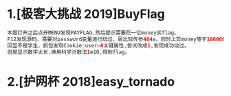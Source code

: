 # 1.[极客大挑战 2019]BuyFlag

```PHP
本题打开之后点开MENU发现PAYFLAG,然后提示需要花一亿money买flag。
F12发现源码，需要对password变量进行绕过，弱比较传参404a，同时上交money等于100000000，提交POST请求。
回显不是学生，抓包发现Cookie:user=0关键属性,尝试改成1,发现成功绕过。
但是显示数字太长,换用科学计数法1e10,得到flag。
```



# 2.[护网杯 2018]easy_tornado

